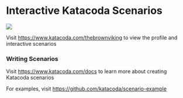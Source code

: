 # Interactive Katacoda Scenarios

[![](http://shields.katacoda.com/katacoda/thebrownviking/count.svg)](https://www.katacoda.com/thebrownviking "Get your profile on Katacoda.com")

Visit https://www.katacoda.com/thebrownviking to view the profile and interactive scenarios

### Writing Scenarios
Visit https://www.katacoda.com/docs to learn more about creating Katacoda scenarios

For examples, visit https://github.com/katacoda/scenario-example

